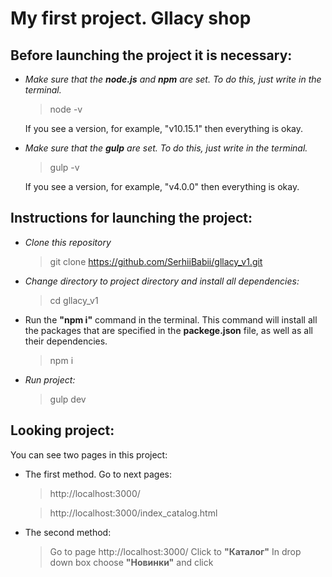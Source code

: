 # My first project. Gllacy shop

## Before launching the project it is necessary:

- _Make sure that the **node.js** and **npm** are set. To do this, just write in the terminal._

  > node -v

  If you see a version, for example, "v10.15.1" then everything is okay.

- _Make sure that the **gulp** are set. To do this, just write in the terminal._

  > gulp -v

  If you see a version, for example, "v4.0.0" then everything is okay.

## Instructions for launching the project:

- _Clone this repository_

  > git clone https://github.com/SerhiiBabii/gllacy_v1.git

- _Change directory to project directory and install all dependencies:_

  > cd gllacy_v1

- Run the **"npm i"** command in the terminal. This command will install all the packages that are specified in the **packege.json** file, as well as all their dependencies.

  > npm i

- _Run project:_
  > gulp dev

## Looking project:

You can see two pages in this project:

- The first method. Go to next pages:

  > http://localhost:3000/

  > http://localhost:3000/index_catalog.html

- The second method:
  > Go to page http://localhost:3000/
  > Click to **"Каталог"**
  > In drop down box choose **"Новинки"** and click